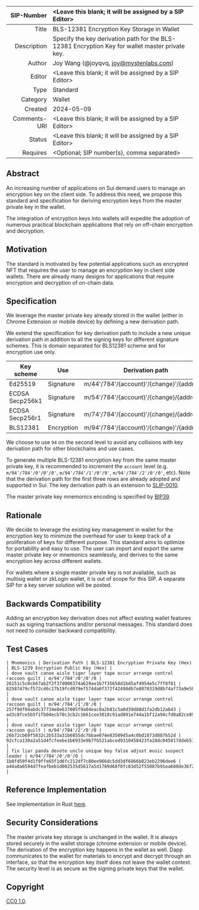 | SIP-Number          | <Leave this blank; it will be assigned by a SIP Editor> |
| ---:                | :--- |
| Title               | BLS-12381 Encryption Key Storage in Wallet |
| Description         | Specify the key derivation path for the BLS-12381 Encryption Key for wallet master private key. |
| Author              | Joy Wang (@joyqvq, joy@mystenlabs.com)|
| Editor              | <Leave this blank; it will be assigned by a SIP Editor> |
| Type                | Standard |
| Category            | Wallet |
| Created             | 2024-05-09 |
| Comments-URI        | <Leave this blank; it will be assigned by a SIP Editor> |
| Status              | <Leave this blank; it will be assigned by a SIP Editor> |
| Requires            | <Optional; SIP number(s), comma separated> |

## Abstract

An increasing number of applications on Sui demand users to manage an encryption key on the client side. To address this need, we propose this standard and specification for deriving encryption keys from the master private key in the wallet. 

The integration of encryption keys into wallets will expedite the adoption of numerous practical blockchain applications that rely on off-chain encryption and decryption. 

## Motivation

The standard is motivated by few potential applications such as encrypted NFT that requires the user to manage an encryption key in client side wallets. There are already many designs for applications that require encryption and decryption of on-chain data. 

## Specification

We leverage the master private key already stored in the wallet (either in Chrome Extension or mobile device) by defining a new derivation path. 

We extend the specification for key derivation path to include a new unique derivation path in addition to all the signing keys for different signature schemes. This is domain separated for BLS12381 scheme and for encryption use only. 

| Key scheme  | Use |  Derivation path  |
|---|---|---|
| Ed25519 |  Signature | m/44'/784'/{account}'/{change}'/{address}' |
| ECDSA Secp256k1  | Signature | m/54'/784'/{account}'/{change}/{address} |
| ECDSA Secp256r1  | Signature |  m/74'/784'/{account}'/{change}/{address} |
| BLS12381  | Encryption | m/94'/784'/{account}'/{change}'/{address}' |

We choose to use `94` on the second level to avoid any collisions with key derivation path for other blockchains and use cases. 

To generate multiple BLS-12381 encryption key from the same master private key, it is recommended to increment the `account` level (e.g. `m/94'/784'/0'/0'/0'`, `m/94'/784'/1'/0'/0'`, `m/94'/784'/2'/0'/0'`, etc). Note that the derivation path for the first three rows are already adopted and supported in Sui. The key derivation path is an extension to [SLIP-0010](https://github.com/satoshilabs/slips/blob/master/slip-0010.md). 

The master private key mnemonics encoding is specified by [BIP39](https://github.com/bitcoin/bips/blob/master/bip-0039.mediawiki). 

## Rationale

We decide to leverage the existing key management in wallet for the encryption key to minimize the overhead for user to keep track of a proliferation of keys for different purpose. This standard aims to optimize for portability and easy to use. The user can import and export the same master private key or mnemonics seamlessly, and derives to the same encryption key across different wallets. 

For wallets where a single master private key is not available, such as multisig wallet or zkLogin wallet, it is out of scope for this SIP. A separate SIP for a key server solution will be posted. 

## Backwards Compatibility

Adding an encryption key derivation does not affect existing wallet features such as signing transactions and/or personal messages. This standard does not need to consider backward compatibility.

## Test Cases

```
| Mnemonics | Derivation Path | BLS-12381 Encryption Private Key (Hex) | BLS-1239 Encryption Public Key (Hex) | 
| dove vault canoe aisle tiger layer tape occur arrange control raccoon guilt | m/94'/784'/0'/0'/0 | 26151c5c0cb67ab2f2f37d000374a629ae1b7f35658d1bd5af4954e5c7ff8f81 | 82587479cf572cd6c17b19fcd979ef574da0f372f42498db7e8078319d8b74af73a9e583b54e9113111ada9301e0231a |
| dove vault canoe aisle tiger layer tape occur arrange control raccoon guilt | m/94'/784'/1'/0'/0 | 257f94f04abdc37734e8e637085f9a04eac0a2b81c5a0d39d88d1fa2db12a643 | ad3c8fce5b5f1fb04ecb70c3cb2c1661cee3018c91ad891e744a1bf12a94cfd0a82ce899d459fab06be57ec430e16423 |
| dove vault canoe aisle tiger layer tape occur arrange control raccoon guilt | m/94'/784'/2'/0'/0 | 26b72cb69f5832c2b533a31b6855dc7bbae074e83509d5a4c0bd1873d887b52d | 92cfca130a2a51d4fcfeebe1b6933e9b7fb521abced9310458423fa28dc045817ddeb51cb866eba22c8f6e41ecbb58d5 |
| fix liar panda devote uncle unique boy false adjust music suspect leader | m/94'/784'/0'/0'/0 | 1b8fd59f4d1f9ffe65f1d6fc212df7c80ee966dc5dd3df6866b823eb2296dee6 | a44a0a6594d7feafbeb1d002535d5617a5d1789d68f0fc83d52f55087b91ea608de36f2765429def04661d13ea74f293 |
```

## Reference Implementation

See implementation in Rust [here](https://github.com/MystenLabs/encrypted-nft-poc/blob/main/cli/README.md#generate-and-derive-encryption-key). 

## Security Considerations

The master private key storage is unchanged in the wallet. It is always stored securely in the wallet storage (chrome extension or mobile device). The derivation of the encryption key happens in the wallet as well. Dapp communicates to the wallet for materials to encrypt and decrypt through an interface, so that the encryption key itself does not leave the wallet context. The security level is as secure as the signing private keys that the wallet. 

## Copyright

[CC0 1.0](../LICENSE.md).
